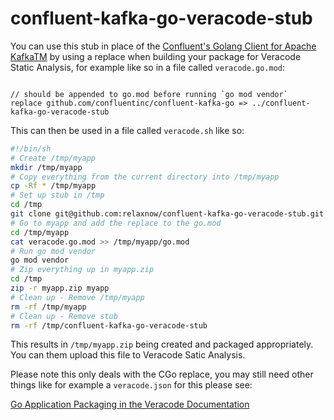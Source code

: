 # confluent-kafka-go-veracode-stub

You can use this stub in place of the [Confluent's Golang Client for Apache KafkaTM](https://github.com/confluentinc/confluent-kafka-go) by using a replace when building your package for Veracode Static Analysis, for example like so in a file called `veracode.go.mod`:

```

// should be appended to go.mod before running `go mod vendor`
replace github.com/confluentinc/confluent-kafka-go => ../confluent-kafka-go-veracode-stub
```

This can then be used in a file called `veracode.sh` like so:

```bash
#!/bin/sh
# Create /tmp/myapp
mkdir /tmp/myapp
# Copy everything from the current directory into /tmp/myapp
cp -Rf * /tmp/myapp
# Set up stub in /tmp
cd /tmp
git clone git@github.com:relaxnow/confluent-kafka-go-veracode-stub.git
# Go to myapp and add the replace to the go.mod
cd /tmp/myapp
cat veracode.go.mod >> /tmp/myapp/go.mod
# Run go mod vendor
go mod vendor
# Zip everything up in myapp.zip
cd /tmp
zip -r myapp.zip myapp
# Clean up - Remove /tmp/myapp
rm -rf /tmp/myapp
# Clean up - Remove stub
rm -rf /tmp/confluent-kafka-go-veracode-stub
```

This results in `/tmp/myapp.zip` being created and packaged appropriately. You can them upload this file to Veracode Satic Analysis.

Please note this only deals with the CGo replace, you may still need other things like for example a `veracode.json` for this please see: 

[Go Application Packaging in the Veracode Documentation](https://docs.veracode.com/r/compilation_go)
